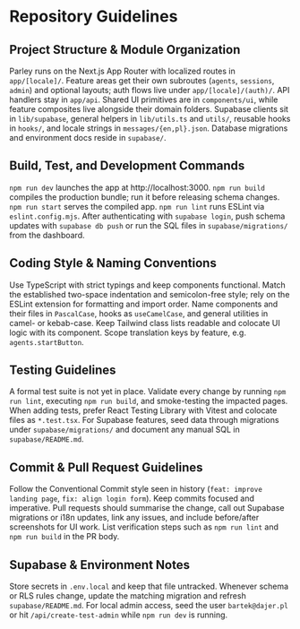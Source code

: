 # Repository Guidelines

## Project Structure & Module Organization
Parley runs on the Next.js App Router with localized routes in `app/[locale]/`. Feature areas get their own subroutes (`agents`, `sessions`, `admin`) and optional layouts; auth flows live under `app/[locale]/(auth)/`. API handlers stay in `app/api`. Shared UI primitives are in `components/ui`, while feature composites live alongside their domain folders. Supabase clients sit in `lib/supabase`, general helpers in `lib/utils.ts` and `utils/`, reusable hooks in `hooks/`, and locale strings in `messages/{en,pl}.json`. Database migrations and environment docs reside in `supabase/`.

## Build, Test, and Development Commands
`npm run dev` launches the app at http://localhost:3000. `npm run build` compiles the production bundle; run it before releasing schema changes. `npm run start` serves the compiled app. `npm run lint` runs ESLint via `eslint.config.mjs`. After authenticating with `supabase login`, push schema updates with `supabase db push` or run the SQL files in `supabase/migrations/` from the dashboard.

## Coding Style & Naming Conventions
Use TypeScript with strict typings and keep components functional. Match the established two-space indentation and semicolon-free style; rely on the ESLint extension for formatting and import order. Name components and their files in `PascalCase`, hooks as `useCamelCase`, and general utilities in camel- or kebab-case. Keep Tailwind class lists readable and colocate UI logic with its component. Scope translation keys by feature, e.g. `agents.startButton`.

## Testing Guidelines
A formal test suite is not yet in place. Validate every change by running `npm run lint`, executing `npm run build`, and smoke-testing the impacted pages. When adding tests, prefer React Testing Library with Vitest and colocate files as `*.test.tsx`. For Supabase features, seed data through migrations under `supabase/migrations/` and document any manual SQL in `supabase/README.md`.

## Commit & Pull Request Guidelines
Follow the Conventional Commit style seen in history (`feat: improve landing page`, `fix: align login form`). Keep commits focused and imperative. Pull requests should summarise the change, call out Supabase migrations or i18n updates, link any issues, and include before/after screenshots for UI work. List verification steps such as `npm run lint` and `npm run build` in the PR body.

## Supabase & Environment Notes
Store secrets in `.env.local` and keep that file untracked. Whenever schema or RLS rules change, update the matching migration and refresh `supabase/README.md`. For local admin access, seed the user `bartek@dajer.pl` or hit `/api/create-test-admin` while `npm run dev` is running.
